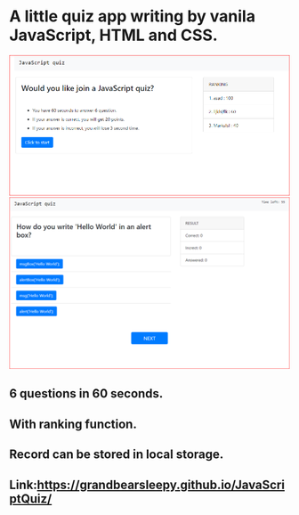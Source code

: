 # A little quiz app writing by vanila JavaScript, HTML and CSS.
![quiz](./assets/images/quiz1.png)
![quiz](./assets/images/quiz2.png)

## 6 questions in 60 seconds.
## With ranking function.
## Record can be stored in local storage.

## Link:https://grandbearsleepy.github.io/JavaScriptQuiz/
